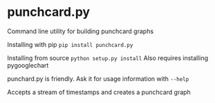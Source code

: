 punchcard.py
=========

Command line utility for building punchcard graphs

Installing with pip `pip install punchcard.py`

Installing from source `python setup.py install`
Also requires installing pygooglechart

punchard.py is friendly. Ask it for usage information with `--help`

Accepts a stream of timestamps and creates a punchcard graph
